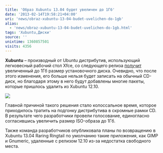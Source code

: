 ```yaml
---
title: 'Образ Xubuntu 13.04 будет увеличен до 1Гб'
date: '2013-02-14T19:58:21+04:00'
uri: 'news/obraz-xubuntu-13-04-budet-uvelichen-do-1gb'
alias: 
  - 'news/obraz-xubuntu-13-04-budet-uvelichen-do-1gb.html'
tags: 'Xubuntu,Диски'
source: ''
unixtime: 1360857501
visits: 4356
---
```

**Xubuntu** – производный от Ubuntu дистрибутив, использующий легковесный рабочий стол Xfce, со следующего релиза [получит](http://xubuntu.org/news/xubuntu-goes-1gb-for-raring-gimp-and-gnumeric-are-back/) увеличенный до 1Гб размер установочного диска. Очевидно, что после этого изменения, его больше нельзя будет записать на обычный CD-диск, но благодаря этому в него будут добавлены многие пакеты, которые пришлось удалить из Xubuntu 12.10.

[![](img/2013/02/14/19-00/4404856404.jpg)](img/2013/02/14/19-00/4404856404.jpg)

Главной причиной такого решения стало колоссальное время, которое приходилось тратить на подгонку дистрибутива в скромные рамки CD. В результате чего разработчики провели голосование, единогласно согласившись увеличить размер ISO-образа до 1Гб.

Также команда разработчиков опубликовала планы по возвращению в Xubuntu 13.04 Raring Ringtail по умолчанию такие приложения, как GIMP и Gnumeric, удаленные с релизом 12.10 из-за недостатка свободного места.
